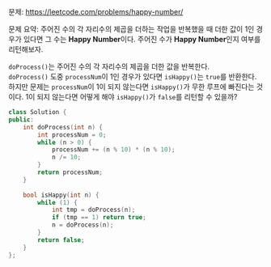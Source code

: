 문제: https://leetcode.com/problems/happy-number/            
           
문제 요약: 주어진 수의 각 자리수의 제곱을 더하는 작업을 반복했을 때 더한 값이 1인 경우가 있다면 그 수는 **Happy Number**이다. 주어진 수가 **Happy Number**인지 여부를 리턴해보자.           

`doProcess()`는 주어진 수의 각 자리수의 제곱을 더한 값을 반복한다.      
`doProcess()` 도중 `processNum`이 1인 경우가 있다면 `isHappy()`는 `true`를 반환한다.       
하지만 문제는 `processNum`이 1이 되지 않는다면 `isHappy()`가 무한 루프에 빠진다는 것이다. 1이 되지 않는다면 어떻게 해야 `isHappy()`가 `false`를 리턴할 수 있을까?

```cpp
class Solution {
public:
    int doProcess(int n) {
        int processNum = 0;
        while (n > 0) {
            processNum += (n % 10) * (n % 10);
            n /= 10;
        }
        return processNum;
    }
    
    bool isHappy(int n) {
        while (1) {
            int tmp = doProcess(n);
            if (tmp == 1) return true;
            n = doProcess(n);
        }
        return false;
    }
};
```
